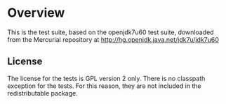 Overview
========

This is the test suite, based on the openjdk7u60 test suite, downloaded
from the Mercurial repository at http://hg.openjdk.java.net/jdk7u/jdk7u60

License
-------

The license for the tests is GPL version 2 only. There is no classpath
exception for the tests. For this reason, they are not included in the
redistributable package.
